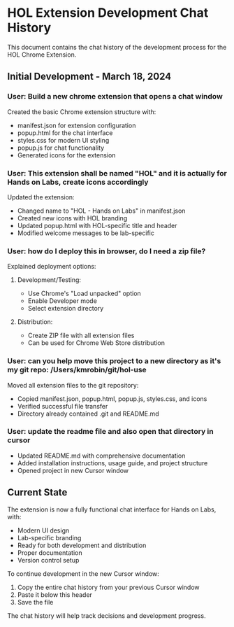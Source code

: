 # HOL Extension Development Chat History

This document contains the chat history of the development process for the HOL Chrome Extension.

## Initial Development - March 18, 2024

### User: Build a new chrome extension that opens a chat window

Created the basic Chrome extension structure with:
- manifest.json for extension configuration
- popup.html for the chat interface
- styles.css for modern UI styling
- popup.js for chat functionality
- Generated icons for the extension

### User: This extension shall be named "HOL" and it is actually for Hands on Labs, create icons accordingly

Updated the extension:
- Changed name to "HOL - Hands on Labs" in manifest.json
- Created new icons with HOL branding
- Updated popup.html with HOL-specific title and header
- Modified welcome messages to be lab-specific

### User: how do I deploy this in browser, do I need a zip file?

Explained deployment options:
1. Development/Testing:
   - Use Chrome's "Load unpacked" option
   - Enable Developer mode
   - Select extension directory

2. Distribution:
   - Create ZIP file with all extension files
   - Can be used for Chrome Web Store distribution

### User: can you help move this project to a new directory as it's my git repo: /Users/kmrobin/git/hol-use

Moved all extension files to the git repository:
- Copied manifest.json, popup.html, popup.js, styles.css, and icons
- Verified successful file transfer
- Directory already contained .git and README.md

### User: update the readme file and also open that directory in cursor

- Updated README.md with comprehensive documentation
- Added installation instructions, usage guide, and project structure
- Opened project in new Cursor window

## Current State

The extension is now a fully functional chat interface for Hands on Labs, with:
- Modern UI design
- Lab-specific branding
- Ready for both development and distribution
- Proper documentation
- Version control setup

To continue development in the new Cursor window:

1. Copy the entire chat history from your previous Cursor window
2. Paste it below this header
3. Save the file

The chat history will help track decisions and development progress. 